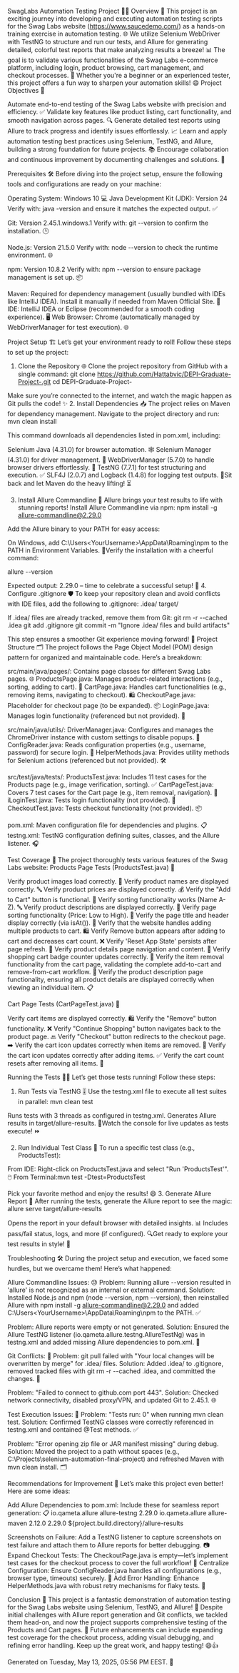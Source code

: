 SwagLabs Automation Testing Project 🎉🚀
Overview 🌟
This project is an exciting journey into developing and executing automation testing scripts for the Swag Labs website (https://www.saucedemo.com/) as a hands-on training exercise in automation testing. 🌐 We utilize Selenium WebDriver with TestNG to structure and run our tests, and Allure for generating detailed, colorful test reports that make analyzing results a breeze! 📊 The goal is to validate various functionalities of the Swag Labs e-commerce platform, including login, product browsing, cart management, and checkout processes. 🛒 Whether you're a beginner or an experienced tester, this project offers a fun way to sharpen your automation skills! 😄
Project Objectives 🎯

Automate end-to-end testing of the Swag Labs website with precision and efficiency. ✅
Validate key features like product listing, cart functionality, and smooth navigation across pages. 🔍
Generate detailed test reports using Allure to track progress and identify issues effortlessly. 📈
Learn and apply automation testing best practices using Selenium, TestNG, and Allure, building a strong foundation for future projects. 📚
Encourage collaboration and continuous improvement by documenting challenges and solutions. 🤝

Prerequisites 🛠️
Before diving into the project setup, ensure the following tools and configurations are ready on your machine:

Operating System: Windows 10 💻
Java Development Kit (JDK): Version 24
Verify with: java -version and ensure it matches the expected output. ✅


Git: Version 2.45.1.windows.1
Verify with: git --version to confirm the installation. 🕒


Node.js: Version 21.5.0
Verify with: node --version to check the runtime environment. 🌐


npm: Version 10.8.2
Verify with: npm --version to ensure package management is set up. 📦


Maven: Required for dependency management (usually bundled with IDEs like IntelliJ IDEA). Install it manually if needed from Maven Official Site. 🔧
IDE: IntelliJ IDEA or Eclipse (recommended for a smooth coding experience). 🖥️
Web Browser: Chrome (automatically managed by WebDriverManager for test execution). 🌐

Project Setup 🏗️
Let’s get your environment ready to roll! Follow these steps to set up the project:
1. Clone the Repository 🌐
Clone the project repository from GitHub with a single command:
git clone https://github.com/Hattabvic/DEPI-Graduate-Project-.git
cd DEPI-Graduate-Project-

Make sure you’re connected to the internet, and watch the magic happen as Git pulls the code! ✨
2. Install Dependencies 📥
The project relies on Maven for dependency management. Navigate to the project directory and run:
mvn clean install

This command downloads all dependencies listed in pom.xml, including:

Selenium Java (4.31.0) for browser automation. 🕸️
Selenium Manager (4.31.0) for driver management. 🚗
WebDriverManager (5.7.0) to handle browser drivers effortlessly. 🔧
TestNG (7.7.1) for test structuring and execution. ✅
SLF4J (2.0.7) and Logback (1.4.8) for logging test outputs. 📝Sit back and let Maven do the heavy lifting! ⏳

3. Install Allure Commandline 🎨
Allure brings your test results to life with stunning reports! Install Allure Commandline via npm:
npm install -g allure-commandline@2.29.0

Add the Allure binary to your PATH for easy access:

On Windows, add C:\Users\<YourUsername>\AppData\Roaming\npm to the PATH in Environment Variables. 🔧Verify the installation with a cheerful command:

allure --version

Expected output: 2.29.0 – time to celebrate a successful setup! 🎉
4. Configure .gitignore 🛡️
To keep your repository clean and avoid conflicts with IDE files, add the following to .gitignore:
.idea/
target/

If .idea/ files are already tracked, remove them from Git:
git rm -r --cached .idea
git add .gitignore
git commit -m "Ignore .idea/ files and build artifacts"

This step ensures a smoother Git experience moving forward! 🚀
Project Structure 🗂️
The project follows the Page Object Model (POM) design pattern for organized and maintainable code. Here’s a breakdown:

src/main/java/pages/: Contains page classes for different Swag Labs pages. 🌐
ProductsPage.java: Manages product-related interactions (e.g., sorting, adding to cart). 🛒
CartPage.java: Handles cart functionalities (e.g., removing items, navigating to checkout). 🛍️
CheckoutPage.java: Placeholder for checkout page (to be expanded). 📦
LoginPage.java: Manages login functionality (referenced but not provided). 🔑


src/main/java/utils/:
DriverManager.java: Configures and manages the ChromeDriver instance with custom settings to disable popups. 🚦
ConfigReader.java: Reads configuration properties (e.g., username, password) for secure login. 🔐
HelperMethods.java: Provides utility methods for Selenium actions (referenced but not provided). 🛠️


src/test/java/tests/:
ProductsTest.java: Includes 11 test cases for the Products page (e.g., image verification, sorting). ✅
CartPageTest.java: Covers 7 test cases for the Cart page (e.g., item removal, navigation). 🛒
iLoginTest.java: Tests login functionality (not provided). 🔐
CheckoutTest.java: Tests checkout functionality (not provided). 📦


pom.xml: Maven configuration file for dependencies and plugins. 📋
testng.xml: TestNG configuration defining suites, classes, and the Allure listener. 🎧

Test Coverage 🧪
The project thoroughly tests various features of the Swag Labs website:
Products Page Tests (ProductsTest.java) 🌟

Verify product images load correctly. 📸
Verify product names are displayed correctly. 🔤
Verify product prices are displayed correctly. 💰
Verify the "Add to Cart" button is functional. 🛒
Verify sorting functionality works (Name A-Z). 🔤
Verify product descriptions are displayed correctly. 📝
Verify page sorting functionality (Price: Low to High). 💸
Verify the page title and header display correctly (via isAt()). 🎯
Verify that the website handles adding multiple products to cart. 🛍️
Verify Remove button appears after adding to cart and decreases cart count. ❌
Verify 'Reset App State' persists after page refresh. 🔄
Verify product details page navigation and content. 📑
Verify shopping cart badge counter updates correctly. 🛒
Verify the item removal functionality from the cart page, validating the complete add-to-cart and remove-from-cart workflow. 🔄
Verify the product description page functionality, ensuring all product details are displayed correctly when viewing an individual item. 📋

Cart Page Tests (CartPageTest.java) 🛒

Verify cart items are displayed correctly. 🛍️
Verify the "Remove" button functionality. ❌
Verify "Continue Shopping" button navigates back to the product page. 🔙
Verify "Checkout" button redirects to the checkout page. ➡️
Verify the cart icon updates correctly when items are removed. 🔄
Verify the cart icon updates correctly after adding items. ✅
Verify the cart count resets after removing all items. 🔢

Running the Tests 🏃‍♂️
Let’s get those tests running! Follow these steps:
1. Run Tests via TestNG 🎚️
Use the testng.xml file to execute all test suites in parallel:
mvn clean test


Runs tests with 3 threads as configured in testng.xml.
Generates Allure results in target/allure-results. 📂Watch the console for live updates as tests execute! ⏩

2. Run Individual Test Class 🎯
To run a specific test class (e.g., ProductsTest):

From IDE: Right-click on ProductsTest.java and select "Run 'ProductsTest'". 🖱️
From Terminal:mvn test -Dtest=ProductsTest



Pick your favorite method and enjoy the results! 😄
3. Generate Allure Report 🌈
After running the tests, generate the Allure report to see the magic:
allure serve target/allure-results


Opens the report in your default browser with detailed insights. 📊
Includes pass/fail status, logs, and more (if configured). 🔍Get ready to explore your test results in style! 🎉

Troubleshooting 🛠️
During the project setup and execution, we faced some hurdles, but we overcame them! Here’s what happened:

Allure Commandline Issues: 😓
Problem: Running allure --version resulted in 'allure' is not recognized as an internal or external command.
Solution: Installed Node.js and npm (node --version, npm --version), then reinstalled Allure with npm install -g allure-commandline@2.29.0 and added C:\Users\<YourUsername>\AppData\Roaming\npm to the PATH. ✅


Problem: Allure reports were empty or not generated.
Solution: Ensured the Allure TestNG listener (io.qameta.allure.testng.AllureTestNg) was in testng.xml and added missing Allure dependencies to pom.xml. 🔧




Git Conflicts: 😤
Problem: git pull failed with "Your local changes will be overwritten by merge" for .idea/ files.
Solution: Added .idea/ to .gitignore, removed tracked files with git rm -r --cached .idea, and committed the changes. 🚀


Problem: "Failed to connect to github.com port 443".
Solution: Checked network connectivity, disabled proxy/VPN, and updated Git to 2.45.1. 🌐




Test Execution Issues: 🤔
Problem: "Tests run: 0" when running mvn clean test.
Solution: Confirmed TestNG classes were correctly referenced in testng.xml and contained @Test methods. ✅


Problem: "Error opening zip file or JAR manifest missing" during debug.
Solution: Moved the project to a path without spaces (e.g., C:\Projects\selenium-automation-final-project) and refreshed Maven with mvn clean install. 🗂️





Recommendations for Improvement 🌱
Let’s make this project even better! Here are some ideas:

Add Allure Dependencies to pom.xml: Include these for seamless report generation: 📋<dependency>
    <groupId>io.qameta.allure</groupId>
    <artifactId>allure-testng</artifactId>
    <version>2.29.0</version>
</dependency>
<plugin>
    <groupId>io.qameta.allure</groupId>
    <artifactId>allure-maven</artifactId>
    <version>2.12.0</version>
    <configuration>
        <reportVersion>2.29.0</reportVersion>
        <resultsDirectory>${project.build.directory}/allure-results</resultsDirectory>
    </configuration>
</plugin>


Screenshots on Failure: Add a TestNG listener to capture screenshots on test failure and attach them to Allure reports for better debugging. 📷
Expand Checkout Tests: The CheckoutPage.java is empty—let’s implement test cases for the checkout process to cover the full workflow! 🛒
Centralize Configuration: Ensure ConfigReader.java handles all configurations (e.g., browser type, timeouts) securely. 🔐
Add Error Handling: Enhance HelperMethods.java with robust retry mechanisms for flaky tests. 🔧

Conclusion 🎊
This project is a fantastic demonstration of automation testing for the Swag Labs website using Selenium, TestNG, and Allure! 🌟 Despite initial challenges with Allure report generation and Git conflicts, we tackled them head-on, and now the project supports comprehensive testing of the Products and Cart pages. 🚀 Future enhancements can include expanding test coverage for the checkout process, adding visual debugging, and refining error handling. Keep up the great work, and happy testing! 😄👍

Generated on Tuesday, May 13, 2025, 05:56 PM EEST. 🌅
